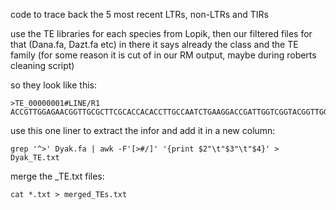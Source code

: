 code to trace back the 5 most recent LTRs, non-LTRs and TIRs

use the TE libraries for each species from Lopik, then our filtered files for that (Dana.fa, Dazt.fa etc)
in there it says already the class and the TE family (for some reason it is cut of in our RM output, maybe during roberts cleaning script)

so they look like this:
```
>TE_00000001#LINE/R1
ACCGTTGGAGAACGGTTGCGCTTCGCACCACACCTTGCCAATCTGAAGGACCGATTGGTCGGTACGGTTGGACGATTGCGCCGAGTTTTGAGAAGTGAATGGGGCCTCAGCAGAAAAGCTGCTCGCACCATATATGGTGGTCTTTTTGTTGCTTGCGCAGCAAGCGGATCACCTGCGTGGTACGATGCAGTCTTGGACGTTAGGGGCAGAATGAAAATTTTAAGTGTGCAAAGGTTGATTTTGTTGGGGTGTATGCCTGTGTGTCGCACTGTCTCTACGGAGGCATTGCAAGT
```

use this one liner to extract the infor and add it in a new column:
```
grep '^>' Dyak.fa | awk -F'[>#/]' '{print $2"\t"$3"\t"$4}' > Dyak_TE.txt
```

merge the _TE.txt files:
```
cat *.txt > merged_TEs.txt
```
